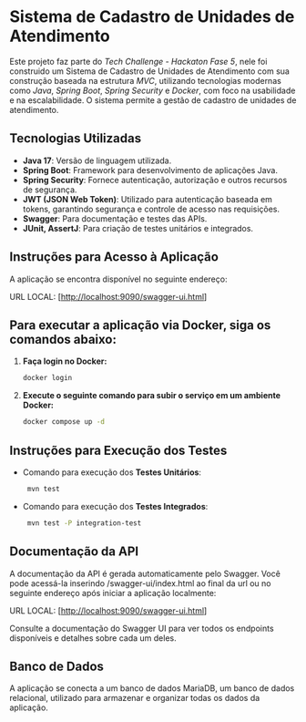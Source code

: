 #  Sistema de Cadastro de Unidades de Atendimento

Este projeto faz parte do *Tech Challenge - Hackaton Fase 5*, nele foi construido um Sistema de Cadastro de Unidades de Atendimento com sua construção baseada na estrutura *MVC*, utilizando tecnologias modernas como *Java*, *Spring Boot*, *Spring Security* e *Docker*, com foco na usabilidade e na escalabilidade. O sistema permite a gestão de cadastro de unidades de atendimento.

## Tecnologias Utilizadas


- **Java 17**: Versão de linguagem utilizada.
- **Spring Boot**: Framework para desenvolvimento de aplicações Java.
- **Spring Security**: Fornece autenticação, autorização e outros recursos de segurança.
- **JWT (JSON Web Token)**: Utilizado para autenticação baseada em tokens, garantindo segurança e controle de acesso nas requisições.
- **Swagger**: Para documentação e testes das APIs.
- **JUnit, AssertJ**: Para criação de testes unitários e integrados.

## Instruções para Acesso à Aplicação

A aplicação se encontra disponível no seguinte endereço:

URL LOCAL: [[http://localhost:9090/swagger-ui.html](http://localhost:9090/swagger-ui.html)]

## Para executar a aplicação via Docker, siga os comandos abaixo:

1. **Faça login no Docker:**
   ```bash
   docker login
    ```
2. **Execute o seguinte comando para subir o serviço em um ambiente Docker:**
     ```bash
    docker compose up -d
    ```
## Instruções para Execução dos Testes

- Comando para execução dos **Testes Unitários**:
   ```bash
    mvn test
    ```
- Comando para execução dos **Testes Integrados**:
   ```bash
    mvn test -P integration-test
    ```

## Documentação da API

A documentação da API é gerada automaticamente pelo Swagger. Você pode acessá-la inserindo /swagger-ui/index.html ao final da url ou no seguinte endereço após iniciar a aplicação localmente:

URL LOCAL: [[http://localhost:9090/swagger-ui.html](http://localhost:9090/swagger-ui.html)]

Consulte a documentação do Swagger UI para ver todos os endpoints disponíveis e detalhes sobre cada um deles.

## Banco de Dados

A aplicação se conecta a um banco de dados MariaDB, um banco de dados relacional, utilizado para armazenar e organizar todas os dados da aplicação.
